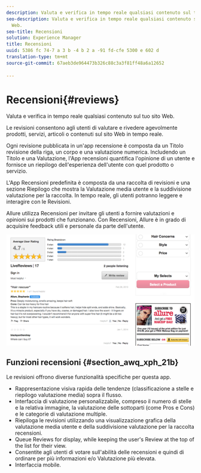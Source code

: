 ```yaml
---
description: Valuta e verifica in tempo reale qualsiasi contenuto sul tuo sito Web.
seo-description: Valuta e verifica in tempo reale qualsiasi contenuto sul tuo sito
  Web.
seo-title: Recensioni
solution: Experience Manager
title: Recensioni
uuid: 5386 fc 74-7 a 3 b -4 b 2 a -91 fd-cfe 5300 e 602 d
translation-type: tm+mt
source-git-commit: 67aeb3de964473b326c88c3a3f81ff48a6a12652

---
```



# Recensioni{#reviews}

Valuta e verifica in tempo reale qualsiasi contenuto sul tuo sito Web.

Le revisioni consentono agli utenti di valutare e rivedere agevolmente prodotti, servizi, articoli o contenuti sul sito Web in tempo reale.

Ogni revisione pubblicata in un'app recensione è composta da un Titolo revisione della riga, un corpo e una valutazione numerica. Includendo un Titolo e una Valutazione, l'App recensioni quantifica l'opinione di un utente e fornisce un riepilogo dell'esperienza dell'utente con quel prodotto o servizio.

L'App Recensioni predefinita è composta da una raccolta di revisioni e una sezione Riepilogo che mostra la Valutazione media utente e la suddivisione valutazione per la raccolta. In tempo reale, gli utenti potranno leggere e interagire con le Revisioni.

Allure utilizza Recensioni per invitare gli utenti a fornire valutazioni e opinioni sui prodotti che funzionano. Con Recensioni, Allure è in grado di acquisire feedback utili e personale da parte dell'utente.

![](assets/ReviewsAllure.png)

## Funzioni recensioni {#section_awq_xph_21b}

Le revisioni offrono diverse funzionalità specifiche per questa app.

* Rappresentazione visiva rapida delle tendenze (classificazione a stelle e riepilogo valutazione media) sopra il flusso.
* Interfaccia di valutazione personalizzabile, compreso il numero di stelle e la relativa immagine, la valutazione delle sottoparti (come Pros e Cons) e le categorie di valutazione multiple.
* Riepiloga le revisioni utilizzando una visualizzazione grafica della valutazione media utente e della suddivisione valutazione per la raccolta recensioni.
* Queue Reviews for display, while keeping the user's Review at the top of the list for their view.
* Consentite agli utenti di votare sull'abilità delle recensioni e quindi di ordinare per più informazioni e/o Valutazione più elevata.
* Interfaccia mobile.

